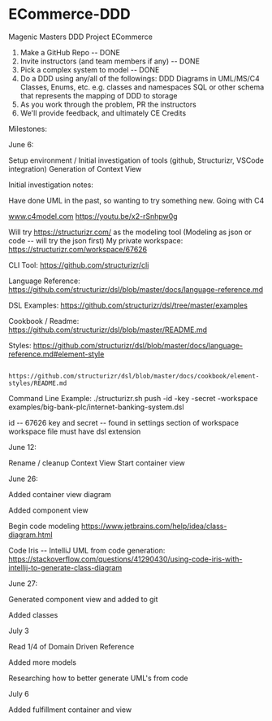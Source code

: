 # ECommerce-DDD
Magenic Masters DDD Project ECommerce

1) Make a GitHub Repo -- DONE
2) Invite instructors (and team members if any) -- DONE
3) Pick a complex system to model -- DONE
4) Do a DDD using any/all of the followings:
  DDD Diagrams in UML/MS/C4
  Classes, Enums, etc. e.g. classes and namespaces
  SQL or other schema that represents the mapping of DDD to storage
5) As you work through the problem, PR the instructors
6) We'll provide feedback, and ultimately CE Credits

Milestones:

June 6: 

  Setup environment / Initial investigation of tools (github, Structurizr, VSCode integration)
  Generation of Context View


Initial investigation notes:

Have done UML in the past, so wanting to try something new.  Going with C4

www.c4model.com
https://youtu.be/x2-rSnhpw0g

Will try https://structurizr.com/ as the modeling tool (Modeling as json or code -- will try the json first)
My private workspace: https://structurizr.com/workspace/67626

CLI Tool: https://github.com/structurizr/cli 

Language Reference: https://github.com/structurizr/dsl/blob/master/docs/language-reference.md

DSL Examples: https://github.com/structurizr/dsl/tree/master/examples

Cookbook / Readme: https://github.com/structurizr/dsl/blob/master/README.md

Styles: https://github.com/structurizr/dsl/blob/master/docs/language-reference.md#element-style

        https://github.com/structurizr/dsl/blob/master/docs/cookbook/element-styles/README.md


Command Line Example:
./structurizr.sh push -id <id> -key <key> -secret <secret> -workspace examples/big-bank-plc/internet-banking-system.dsl

id -- 67626
key and secret -- found in settings section of workspace
workspace file must have dsl extension

June 12:
  
  Rename / cleanup Context View
  Start container view

June 26:

  Added container view diagram
  
  Added component view
  
  Begin code modeling https://www.jetbrains.com/help/idea/class-diagram.html 
  
  Code Iris -- IntelliJ UML from code generation: https://stackoverflow.com/questions/41290430/using-code-iris-with-intellij-to-generate-class-diagram
  
June 27:
  
  Generated component view and added to git
  
  Added classes
  
July 3
  
  Read 1/4 of Domain Driven Reference
  
  Added more models 
  
  Researching how to better generate UML's from code
  
July 6
  
  Added fulfillment container and view
  
  
